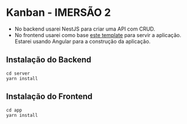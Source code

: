 # Kanban - IMERSÃO 2

- No backend usarei NestJS para criar uma API com CRUD.
- No frontend usarei como base [este template](https://www.frontendmentor.io/challenges/kanban-task-management-web-app-wgQLt-HlbB) para servir a aplicação. Estarei usando Angular para a construção da aplicação.

## Instalação do Backend
```
cd server
yarn install
```

## Instalação do Frontend
```
cd app
yarn install
```